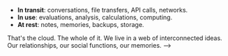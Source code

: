 
- **In transit**: conversations, file transfers, API calls, networks.
- **In use**: evaluations, analysis, calculations, computing.
- **At rest**: notes, memories, backups, storage.

That's the cloud. The whole of it.
We live in a web of interconnected ideas.
Our relationships, our social functions, our memories. -->

